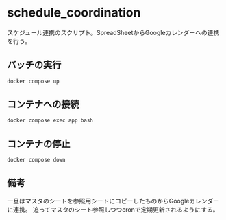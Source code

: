# schedule_coordination

スケジュール連携のスクリプト。SpreadSheetからGoogleカレンダーへの連携を行う。

## バッチの実行

```sh
docker compose up
```

## コンテナへの接続

```sh
docker compose exec app bash
```

## コンテナの停止

```sh
docker compose down
```

## 備考

一旦はマスタのシートを参照用シートにコピーしたものからGoogleカレンダーに連携。
追ってマスタのシート参照しつつcronで定期更新されるようにする。
